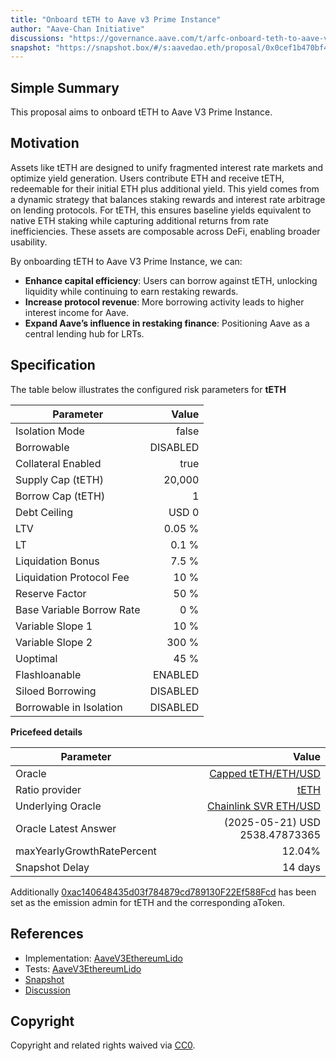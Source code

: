 ```yaml
---
title: "Onboard tETH to Aave v3 Prime Instance"
author: "Aave-Chan Initiative"
discussions: "https://governance.aave.com/t/arfc-onboard-teth-to-aave-v3-prime-instance/21873"
snapshot: "https://snapshot.box/#/s:aavedao.eth/proposal/0x0cef1b470bf48c23d66386816d6a88d97abefb9364fda4e8e28b6ed2cd169945"
---
```


## Simple Summary

This proposal aims to onboard tETH to Aave V3 Prime Instance.

## Motivation

Assets like tETH are designed to unify fragmented interest rate markets and optimize yield generation. Users contribute ETH and receive tETH, redeemable for their initial ETH plus additional yield. This yield comes from a dynamic strategy that balances staking rewards and interest rate arbitrage on lending protocols. For tETH, this ensures baseline yields equivalent to native ETH staking while capturing additional returns from rate inefficiencies. These assets are composable across DeFi, enabling broader usability.

By onboarding tETH to Aave V3 Prime Instance, we can:

* **Enhance capital efficiency**: Users can borrow against tETH, unlocking liquidity while continuing to earn restaking rewards.
* **Increase protocol revenue**: More borrowing activity leads to higher interest income for Aave.
* **Expand Aave’s influence in restaking finance**: Positioning Aave as a central lending hub for LRTs.

## Specification

The table below illustrates the configured risk parameters for **tETH**

| Parameter                 |    Value |
| ------------------------- | -------: |
| Isolation Mode            |    false |
| Borrowable                | DISABLED |
| Collateral Enabled        |     true |
| Supply Cap (tETH)         |   20,000 |
| Borrow Cap (tETH)         |        1 |
| Debt Ceiling              |    USD 0 |
| LTV                       |   0.05 % |
| LT                        |    0.1 % |
| Liquidation Bonus         |    7.5 % |
| Liquidation Protocol Fee  |     10 % |
| Reserve Factor            |     50 % |
| Base Variable Borrow Rate |      0 % |
| Variable Slope 1          |     10 % |
| Variable Slope 2          |    300 % |
| Uoptimal                  |     45 % |
| Flashloanable             |  ENABLED |
| Siloed Borrowing          | DISABLED |
| Borrowable in Isolation   | DISABLED |

**Pricefeed details**

| Parameter                  |                                                                                            Value |
| -------------------------- | -----------------------------------------------------------------------------------------------: |
| Oracle                     |   [Capped tETH/ETH/USD](https://etherscan.io/address/0xEcBa0A6005f67fAb09F4e107E0eCc7ff56063E19) |
| Ratio provider             |                  [tETH](https://etherscan.io/address/0xD11c452fc99cF405034ee446803b6F6c1F6d5ED8) |
| Underlying Oracle          | [Chainlink SVR ETH/USD](https://etherscan.io/address/0x5424384B256154046E9667dDFaaa5e550145215e) |
| Oracle Latest Answer       |                                                                   (2025-05-21) USD 2538.47873365 |
| maxYearlyGrowthRatePercent |                                                                                           12.04% |
| Snapshot Delay             |                                                                                          14 days |

Additionally [0xac140648435d03f784879cd789130F22Ef588Fcd](https://etherscan.io/address/0xac140648435d03f784879cd789130F22Ef588Fcd) has been set as the emission admin for tETH and the corresponding aToken.

## References

- Implementation: [AaveV3EthereumLido](https://github.com/bgd-labs/aave-proposals-v3/blob/main/src/20250617_AaveV3EthereumLido_OnboardTETHToAaveV3PrimeInstance/AaveV3EthereumLido_OnboardTETHToAaveV3PrimeInstance_20250617.sol)
- Tests: [AaveV3EthereumLido](https://github.com/bgd-labs/aave-proposals-v3/blob/main/src/20250617_AaveV3EthereumLido_OnboardTETHToAaveV3PrimeInstance/AaveV3EthereumLido_OnboardTETHToAaveV3PrimeInstance_20250617.t.sol)
- [Snapshot](https://snapshot.box/#/s:aavedao.eth/proposal/0x0cef1b470bf48c23d66386816d6a88d97abefb9364fda4e8e28b6ed2cd169945)
- [Discussion](https://governance.aave.com/t/arfc-onboard-teth-to-aave-v3-prime-instance/21873)

## Copyright

Copyright and related rights waived via [CC0](https://creativecommons.org/publicdomain/zero/1.0/).
